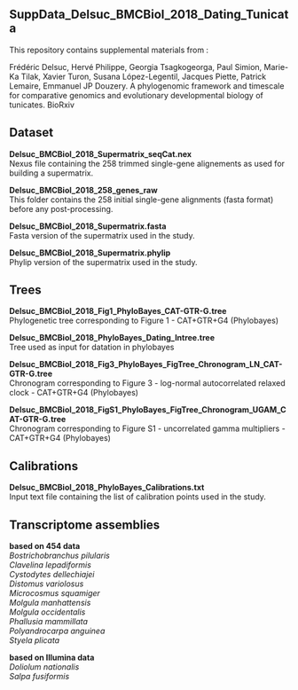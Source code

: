 SuppData_Delsuc_BMCBiol_2018_Dating_Tunicata
---

This repository contains supplemental materials from :

Frédéric Delsuc, Hervé Philippe, Georgia Tsagkogeorga, Paul Simion, Marie-Ka Tilak, Xavier Turon, Susana López-Legentil, Jacques Piette, Patrick Lemaire, Emmanuel JP Douzery. A phylogenomic framework and timescale for comparative genomics and evolutionary developmental biology of tunicates. BioRxiv


## Dataset

**Delsuc_BMCBiol_2018_Supermatrix_seqCat.nex**  
Nexus file containing the 258 trimmed single-gene alignements as used for building a supermatrix.

**Delsuc_BMCBiol_2018_258_genes_raw**  
This folder contains the 258 initial single-gene alignments (fasta format) before any post-processing.

**Delsuc_BMCBiol_2018_Supermatrix.fasta**  
Fasta version of the supermatrix used in the study.

**Delsuc_BMCBiol_2018_Supermatrix.phylip**  
Phylip version of the supermatrix used in the study.


## Trees

**Delsuc_BMCBiol_2018_Fig1_PhyloBayes_CAT-GTR-G.tree**  
Phylogenetic tree corresponding to Figure 1 - CAT+GTR+G4 (Phylobayes)

**Delsuc_BMCBiol_2018_PhyloBayes_Dating_Intree.tree**  
Tree used as input for datation in phylobayes

**Delsuc_BMCBiol_2018_Fig3_PhyloBayes_FigTree_Chronogram_LN_CAT-GTR-G.tree**  
Chronogram corresponding to Figure 3 - log-normal autocorrelated relaxed clock - CAT+GTR+G4 (Phylobayes)

**Delsuc_BMCBiol_2018_FigS1_PhyloBayes_FigTree_Chronogram_UGAM_CAT-GTR-G.tree**  
Chronogram corresponding to Figure S1 - uncorrelated gamma multipliers - CAT+GTR+G4 (Phylobayes)


## Calibrations

**Delsuc_BMCBiol_2018_PhyloBayes_Calibrations.txt**  
Input text file containing the list of calibration points used in the study.


## Transcriptome assemblies

**based on 454 data**  
*Bostrichobranchus pilularis*  
*Clavelina lepadiformis*  
*Cystodytes dellechiajei*  
*Distomus variolosus*  
*Microcosmus squamiger*  
*Molgula manhattensis*  
*Molgula occidentalis*  
*Phallusia mammillata*  
*Polyandrocarpa anguinea*  
*Styela plicata*

**based on Illumina data**  
*Doliolum nationalis*  
*Salpa fusiformis*  
